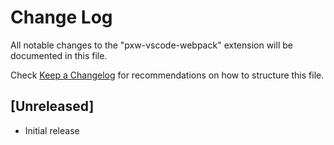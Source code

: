 # Change Log

All notable changes to the "pxw-vscode-webpack" extension will be documented in this file.

Check [Keep a Changelog](http://keepachangelog.com/) for recommendations on how to structure this file.

## [Unreleased]

- Initial release